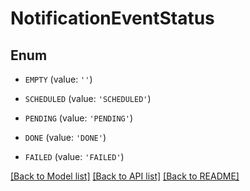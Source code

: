 # NotificationEventStatus


## Enum

* `EMPTY` (value: `''`)

* `SCHEDULED` (value: `'SCHEDULED'`)

* `PENDING` (value: `'PENDING'`)

* `DONE` (value: `'DONE'`)

* `FAILED` (value: `'FAILED'`)

[[Back to Model list]](../README.md#documentation-for-models) [[Back to API list]](../README.md#documentation-for-api-endpoints) [[Back to README]](../README.md)


